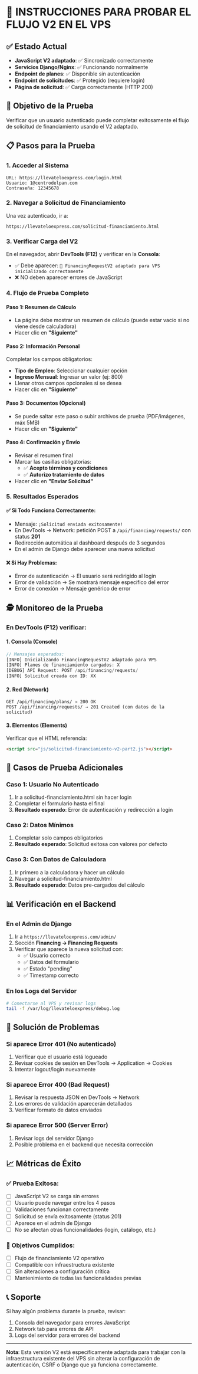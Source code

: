 # 🔧 INSTRUCCIONES PARA PROBAR EL FLUJO V2 EN EL VPS

## ✅ Estado Actual
- **JavaScript V2 adaptado**: ✅ Sincronizado correctamente
- **Servicios Django/Nginx**: ✅ Funcionando normalmente  
- **Endpoint de planes**: ✅ Disponible sin autenticación
- **Endpoint de solicitudes**: ✅ Protegido (requiere login)
- **Página de solicitud**: ✅ Carga correctamente (HTTP 200)

## 🎯 Objetivo de la Prueba
Verificar que un usuario autenticado puede completar exitosamente el flujo de solicitud de financiamiento usando el V2 adaptado.

## 📋 Pasos para la Prueba

### 1. Acceder al Sistema
```
URL: https://llevateloexpress.com/login.html
Usuario: 1@centrodelpan.com
Contraseña: 12345678
```

### 2. Navegar a Solicitud de Financiamiento
Una vez autenticado, ir a:
```
https://llevateloexpress.com/solicitud-financiamiento.html
```

### 3. Verificar Carga del V2
En el navegador, abrir **DevTools (F12)** y verificar en la **Consola**:
- ✅ Debe aparecer: `🔧 FinancingRequestV2 adaptado para VPS inicializado correctamente`
- ❌ NO deben aparecer errores de JavaScript

### 4. Flujo de Prueba Completo

#### **Paso 1: Resumen de Cálculo**
- La página debe mostrar un resumen de cálculo (puede estar vacío si no viene desde calculadora)
- Hacer clic en **"Siguiente"**

#### **Paso 2: Información Personal** 
Completar los campos obligatorios:
- **Tipo de Empleo**: Seleccionar cualquier opción
- **Ingreso Mensual**: Ingresar un valor (ej: 800)
- Llenar otros campos opcionales si se desea
- Hacer clic en **"Siguiente"**

#### **Paso 3: Documentos (Opcional)**
- Se puede saltar este paso o subir archivos de prueba (PDF/imágenes, máx 5MB)
- Hacer clic en **"Siguiente"**

#### **Paso 4: Confirmación y Envío**
- Revisar el resumen final
- Marcar las casillas obligatorias:
  - ✅ **Acepto términos y condiciones**
  - ✅ **Autorizo tratamiento de datos**
- Hacer clic en **"Enviar Solicitud"**

### 5. Resultados Esperados

#### ✅ **Si Todo Funciona Correctamente:**
- Mensaje: `¡Solicitud enviada exitosamente!`
- En DevTools → Network: petición POST a `/api/financing/requests/` con status **201**
- Redirección automática al dashboard después de 3 segundos
- En el admin de Django debe aparecer una nueva solicitud

#### ❌ **Si Hay Problemas:**
- Error de autenticación → El usuario será redirigido al login
- Error de validación → Se mostrará mensaje específico del error
- Error de conexión → Mensaje genérico de error

## 🕵️ Monitoreo de la Prueba

### En DevTools (F12) verificar:

#### **1. Consola (Console)**
```javascript
// Mensajes esperados:
[INFO] Inicializando FinancingRequestV2 adaptado para VPS
[INFO] Planes de financiamiento cargados: X
[DEBUG] API Request: POST /api/financing/requests/
[INFO] Solicitud creada con ID: XX
```

#### **2. Red (Network)**
```
GET /api/financing/plans/ → 200 OK
POST /api/financing/requests/ → 201 Created (con datos de la solicitud)
```

#### **3. Elementos (Elements)**
Verificar que el HTML referencia:
```html
<script src="js/solicitud-financiamiento-v2-part2.js"></script>
```

## 🚀 Casos de Prueba Adicionales

### Caso 1: Usuario No Autenticado
1. Ir a solicitud-financiamiento.html sin hacer login
2. Completar el formulario hasta el final
3. **Resultado esperado**: Error de autenticación y redirección a login

### Caso 2: Datos Mínimos
1. Completar solo campos obligatorios
2. **Resultado esperado**: Solicitud exitosa con valores por defecto

### Caso 3: Con Datos de Calculadora
1. Ir primero a la calculadora y hacer un cálculo
2. Navegar a solicitud-financiamiento.html
3. **Resultado esperado**: Datos pre-cargados del cálculo

## 📊 Verificación en el Backend

### En el Admin de Django
1. Ir a `https://llevateloexpress.com/admin/`
2. Sección **Financing → Financing Requests**
3. Verificar que aparece la nueva solicitud con:
   - ✅ Usuario correcto
   - ✅ Datos del formulario
   - ✅ Estado "pending"
   - ✅ Timestamp correcto

### En los Logs del Servidor
```bash
# Conectarse al VPS y revisar logs
tail -f /var/log/llevateloexpress/debug.log
```

## 🔧 Solución de Problemas

### Si aparece Error 401 (No autenticado)
1. Verificar que el usuario está logueado
2. Revisar cookies de sesión en DevTools → Application → Cookies
3. Intentar logout/login nuevamente

### Si aparece Error 400 (Bad Request)
1. Revisar la respuesta JSON en DevTools → Network
2. Los errores de validación aparecerán detallados
3. Verificar formato de datos enviados

### Si aparece Error 500 (Server Error)
1. Revisar logs del servidor Django
2. Posible problema en el backend que necesita corrección

## 📈 Métricas de Éxito

### ✅ **Prueba Exitosa:**
- [ ] JavaScript V2 se carga sin errores
- [ ] Usuario puede navegar entre los 4 pasos
- [ ] Validaciones funcionan correctamente
- [ ] Solicitud se envía exitosamente (status 201)
- [ ] Aparece en el admin de Django
- [ ] No se afectan otras funcionalidades (login, catálogo, etc.)

### 🎯 **Objetivos Cumplidos:**
- [ ] Flujo de financiamiento V2 operativo
- [ ] Compatible con infraestructura existente
- [ ] Sin alteraciones a configuración crítica
- [ ] Mantenimiento de todas las funcionalidades previas

## 📞 Soporte
Si hay algún problema durante la prueba, revisar:
1. Consola del navegador para errores JavaScript
2. Network tab para errores de API
3. Logs del servidor para errores del backend

---
**Nota**: Esta versión V2 está específicamente adaptada para trabajar con la infraestructura existente del VPS sin alterar la configuración de autenticación, CSRF o Django que ya funciona correctamente. 